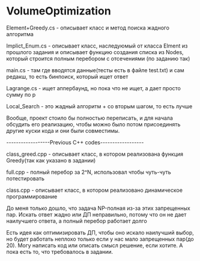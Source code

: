 # VolumeOptimization
Element+Greedy.cs - описывает класс и метод поиска жадного алгоритма 

Implict_Enum.cs - описывает класс, наследуюмый от класса Elment из прошлого задания и описывает функцию создания списка из Nodes, который строится полным перебором с отсечениями (по заданию так)

main.cs - там где вводятся данные(тесты есть в файле test.txt) и сам редакш, то есть бинпоиск, который ищет ответ

Lagrange.cs - ищет аппербаунд, но пока что не ищет, а дает просто сумму по р

Local_Search - это жадный алгоритм + со вторым шагом, то есть лучше 

Вообще, проект стоило бы полностью переписать, и для начала обсудить его реализацию, чтобы можно было потом присоединять другие куски кода и они были совместимы.


------------------Previous C++ codes------------------

class_greed.cpp - описывает класс, в котором реализована функция Greedy(так как указано в задании)

full.cpp - полный перебор за 2^N, использовал чтобы чуть-чуть потестировать

class.cpp - описывает класс, в котором реализовано динамическое программирование 

До меня только дошло, что задача NP-полная из-за этих запрещенных пар.
Искать ответ жадно или ДП неправильно, потому что он не дает наилучшего ответа, а полный перебор работает долго

Есть идея как оптимизировать ДП, чтобы оно искало наилучший выбор, но будет работать неплохо только если у нас мало запрещенных пар(до 20). Могу написать код или описать смысл решение, если хотите. А пока есть то, что требовалось в задании.
